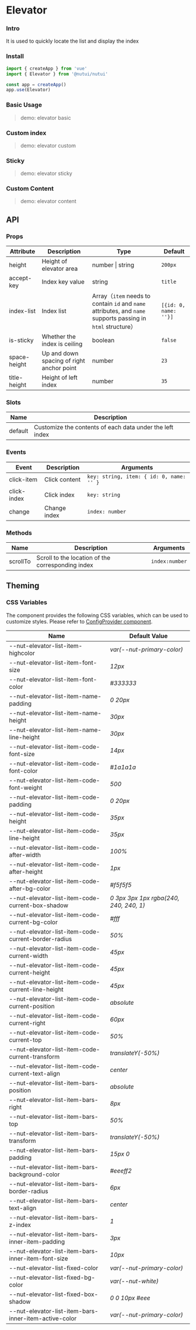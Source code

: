 # Elevator

### Intro

It is used to quickly locate the list and display the index

### Install

```js
import { createApp } from 'vue'
import { Elevator } from '@nutui/nutui'

const app = createApp()
app.use(Elevator)
```

### Basic Usage

> demo: elevator basic

### Custom index

> demo: elevator custom

### Sticky

> demo: elevator sticky

### Custom Content

> demo: elevator content

## API

### Props

| Attribute | Description | Type | Default |
| --- | --- | --- | --- |
| height | Height of elevator area | number \| string | `200px` |
| accept-key | Index key value | string | `title` |
| index-list | Index list | Array（`item` needs to contain `id` and `name` attributes, and `name` supports passing in `html` structure） | `[{id: 0, name: ''}]` |
| is-sticky | Whether the index is ceiling | boolean | `false` |
| space-height | Up and down spacing of right anchor point | number | `23` |
| title-height | Height of left index | number | `35` |

### Slots

| Name | Description |
| --- | --- |
| default | Customize the contents of each data under the left index |

### Events

| Event | Description | Arguments |
| --- | --- | --- |
| click-item | Click content | `key: string, item: { id: 0, name: '' }` |
| click-index | Click index | `key: string` |
| change | Change index | `index: number` |

### Methods

| Name | Description | Arguments |
| --- | --- | --- |
| scrollTo | Scroll to the location of the corresponding index | `index:number` |

## Theming

### CSS Variables

The component provides the following CSS variables, which can be used to customize styles. Please refer to [ConfigProvider component](#/en-US/component/configprovider).

| Name | Default Value |
| --- | --- |
| --nut-elevator-list-item-highcolor | _var(--nut-primary-color)_ |
| --nut-elevator-list-item-font-size | _12px_ |
| --nut-elevator-list-item-font-color | _#333333_ |
| --nut-elevator-list-item-name-padding | _0 20px_ |
| --nut-elevator-list-item-name-height | _30px_ |
| --nut-elevator-list-item-name-line-height | _30px_ |
| --nut-elevator-list-item-code-font-size | _14px_ |
| --nut-elevator-list-item-code-font-color | _#1a1a1a_ |
| --nut-elevator-list-item-code-font-weight | _500_ |
| --nut-elevator-list-item-code-padding | _0 20px_ |
| --nut-elevator-list-item-code-height | _35px_ |
| --nut-elevator-list-item-code-line-height | _35px_ |
| --nut-elevator-list-item-code-after-width | _100%_ |
| --nut-elevator-list-item-code-after-height | _1px_ |
| --nut-elevator-list-item-code-after-bg-color | _#f5f5f5_ |
| --nut-elevator-list-item-code-current-box-shadow | _0 3px 3px 1px rgba(240, 240, 240, 1)_ |
| --nut-elevator-list-item-code-current-bg-color | _#fff_ |
| --nut-elevator-list-item-code-current-border-radius | _50%_ |
| --nut-elevator-list-item-code-current-width | _45px_ |
| --nut-elevator-list-item-code-current-height | _45px_ |
| --nut-elevator-list-item-code-current-line-height | _45px_ |
| --nut-elevator-list-item-code-current-position | _absolute_ |
| --nut-elevator-list-item-code-current-right | _60px_ |
| --nut-elevator-list-item-code-current-top | _50%_ |
| --nut-elevator-list-item-code-current-transform | _translateY(-50%)_ |
| --nut-elevator-list-item-code-current-text-align | _center_ |
| --nut-elevator-list-item-bars-position | _absolute_ |
| --nut-elevator-list-item-bars-right | _8px_ |
| --nut-elevator-list-item-bars-top | _50%_ |
| --nut-elevator-list-item-bars-transform | _translateY(-50%)_ |
| --nut-elevator-list-item-bars-padding | _15px 0_ |
| --nut-elevator-list-item-bars-background-color | _#eeeff2_ |
| --nut-elevator-list-item-bars-border-radius | _6px_ |
| --nut-elevator-list-item-bars-text-align | _center_ |
| --nut-elevator-list-item-bars-z-index | _1_ |
| --nut-elevator-list-item-bars-inner-item-padding | _3px_ |
| --nut-elevator-list-item-bars-inner-item-font-size | _10px_ |
| --nut-elevator-list-fixed-color | _var(--nut-primary-color)_ |
| --nut-elevator-list-fixed-bg-color | _var(--nut-white)_ |
| --nut-elevator-list-fixed-box-shadow | _0 0 10px #eee_ |
| --nut-elevator-list-item-bars-inner-item-active-color | _var(--nut-primary-color)_ |
